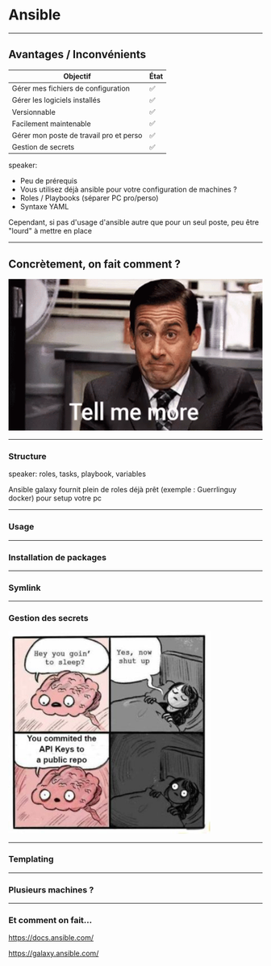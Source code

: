 # Ansible

---

## Avantages / Inconvénients

| Objectif                                | État |
|-----------------------------------------|------|
| Gérer mes fichiers de configuration     | ✅    |
| Gérer les logiciels installés           | ✅    |
| Versionnable                            | ✅    |
| Facilement maintenable                  | ✅    |
| Gérer mon poste de travail pro et perso | ✅    |
| Gestion de secrets                      | ✅    |

speaker:

- Peu de prérequis
- Vous utilisez déjà ansible pour votre configuration de machines ?
- Roles / Playbooks (séparer PC pro/perso)
- Syntaxe YAML

Cependant, si pas d'usage d'ansible autre que pour un seul poste, peu être "lourd" à mettre en place

---

## Concrètement, on fait comment ?

<img src="/assets/img/tell_me_more.gif"  height="300" width="600" alt="Tell me more">

---

### Structure

speaker: roles, tasks, playbook, variables

Ansible galaxy fournit plein de roles déjà prêt (exemple : Guerrlinguy docker) pour setup votre pc

---

### Usage

---

### Installation de packages

---

### Symlink

---

### Gestion des secrets

<img src="/assets/img/public-secrets.jpg"  height="400" width="400" alt="Tell me more">

---

### Templating

---

### Plusieurs machines ?

---

### Et comment on fait...

<https://docs.ansible.com/>

<https://galaxy.ansible.com/>
